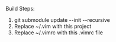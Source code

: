 Build Steps:

1) git submodule update --init --recursive
2) Replace ~/.vim with this project
3) Replace ~/.vimrc with this .vimrc file
